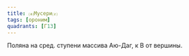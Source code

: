 ```yaml
---
title: ⒜Мусери⒵
tags: [ороним]
quadrants: [Г13]
---
```


Поляна на сред. ступени массива Аю-Даг, к В от вершины.
